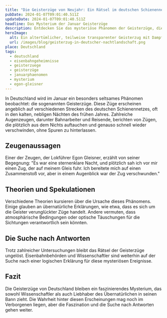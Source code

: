 ```yaml
---
title: "Die Geisterzüge von Neujahr: Ein Rätsel im deutschen Schienennetz"
pubDate: 2024-01-07T09:01:40.511Z
updateDate: 2024-01-07T09:01:40.511Z
headline: Das Mysterium der Januar Geisterzüge
description: Entdecken Sie das mysteriöse Phänomen der Geisterzüge, die jedes Jahr im Januar auf Deutschlands Schienennetzen gesichtet werden.
heroImage:
  alt: Ein altertümlicher, teilweise transparenter Geisterzug mit Dampf und unheimlichen Lichtern auf einem Eisenbahngleis in einer nebligen, sternenklaren Nacht in Deutschland, umgeben von einer dunklen, bewaldeten Landschaft.
  url: /images/blog/geisterzug-in-deutscher-nachtlandschaft.png
place: Deutschland
tags:
  - deutschland
  - eisenbahngeheimnisse
  - geisterzuege
  - geisterzüge
  - januarphaenomen
  - mysterium
  - egon-gleisner
---
```


In Deutschland wird im Januar ein besonders seltsames Phänomen beobachtet: die sogenannten Geisterzüge. Diese Züge erscheinen angeblich auf verschiedenen Strecken des deutschen Schienennetzes, oft in den kalten, nebligen Nächten des frühen Jahres. Zahlreiche Augenzeugen, darunter Bahnarbeiter und Reisende, berichten von Zügen, die plötzlich aus dem Nichts auftauchen und genauso schnell wieder verschwinden, ohne Spuren zu hinterlassen.

## Zeugenaussagen

Einer der Zeugen, der Lokführer Egon Gleisner, erzählt von seiner Begegnung: "Es war eine sternenklare Nacht, und plötzlich sah ich vor mir einen Zug, der auf meinem Gleis fuhr. Ich bereitete mich auf einen Zusammenstoß vor, aber in einem Augenblick war der Zug verschwunden."

## Theorien und Spekulationen

Verschiedene Theorien kursieren über die Ursache dieses Phänomens. Einige glauben an übernatürliche Erklärungen, wie etwa, dass es sich um die Geister verunglückter Züge handelt. Andere vermuten, dass atmosphärische Bedingungen oder optische Täuschungen für die Sichtungen verantwortlich sein könnten.

## Die Suche nach Antworten

Trotz zahlreicher Untersuchungen bleibt das Rätsel der Geisterzüge ungelöst. Eisenbahnbehörden und Wissenschaftler sind weiterhin auf der Suche nach einer logischen Erklärung für diese mysteriösen Ereignisse.

## Fazit

Die Geisterzüge von Deutschland bleiben ein faszinierendes Mysterium, das sowohl Wissenschaftler als auch Liebhaber des Übernatürlichen in seinen Bann zieht. Die Wahrheit hinter diesen Erscheinungen mag noch im Verborgenen liegen, aber die Faszination und die Suche nach Antworten gehen weiter.
